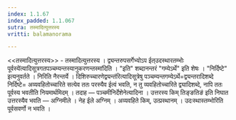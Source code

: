 ```yaml
---
index: 1.1.67
index_padded: 1.1.067
sutra: तस्मादित्युत्तरस्य
vritti: balamanorama

---
```

<<तस्मादित्युत्तरस्य>> - तस्मादित्युत्तरस्य । द्व्यन्तरुपसर्गेभ्योऽप ईत्उदस्थारतम्भोः पूर्वस्ये॑त्यादिसूत्रगतपञ्चम्यन्तस्यानुकरणन्तस्मा॑दिति । "इति" शब्दानन्तरं "गम्येऽर्थे" इति शेषः । "निर्दिष्टे" इत्यनुवर्तते । निरिति नैरन्तर्ये । दिशिरुच्चारणेद्व्यन्त॑रित्यादिसूत्रेषु पञ्चम्यन्तगम्येऽर्थे=द्व्यन्तरादिशब्दे निर्दिष्टे= अव्यवहितोच्चारिते सत्येव ततः परस्यैव ईत्वं भवति, न तु व्यवहितोच्चारिते द्व्यादिशब्दे, नापि ततः पूर्वस्य भवतीति नियमार्थमिदम् । तदाह — पञ्चमीनिर्देशेनेत्यादिना । उत्तरस्य किम्  तिङ्ङतिङ॑ इति निघात उत्तरस्यैव भवति — अग्निमीले । नेह ईले अग्निम् । अव्यवहिते किम्, उत्प्रस्थानम् । उदःस्थास्तम्भोरिति पूर्वसवर्णो न भवति । 